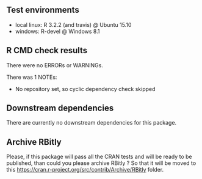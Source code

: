 ## Test environments
* local linux: R 3.2.2 (and travis) @ Ubuntu 15.10
* windows: R-devel @ Windows 8.1

## R CMD check results
There were no ERRORs or WARNINGs. 

There was 1 NOTEs:

* No repository set, so cyclic dependency check skipped

## Downstream dependencies
There are currently no downstream dependencies for this package.

## Archive RBitly
Please, if this package will pass all the CRAN tests and will be ready to be published, 
than could you please archive RBitly ? So that it will be moved to this https://cran.r-project.org/src/contrib/Archive/RBitly
folder. 
